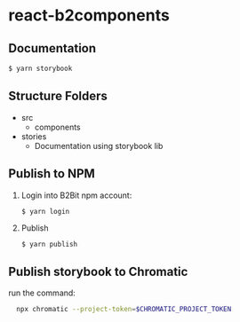 # react-b2components

## Documentation

```bash
$ yarn storybook
```

## Structure Folders

- src
  - components
- stories
  - Documentation using storybook lib

## Publish to NPM

1. Login into B2Bit npm account:

   ```bash
   $ yarn login
   ```

2. Publish
   ```
   $ yarn publish
   ```

## Publish storybook to Chromatic

run the command:

```bash
  npx chromatic --project-token=$CHROMATIC_PROJECT_TOKEN
```
